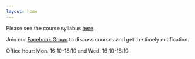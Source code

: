 ```yaml
---
layout: home
---
```

Please see the course syllabus [here](/nsysu-math524/static_files/presentations/course_outline.pdf).

Join our [Facebook Group](https://www.facebook.com/groups/335202601842081) to discuss courses and get the timely notification.

Office hour:  Mon. 16:10-18:10 and Wed. 16:10-18:10
